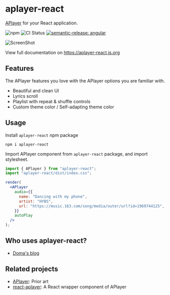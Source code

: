 # aplayer-react

[APlayer](https://aplayer.js.org/) for your React application.

![npm](https://img.shields.io/npm/v/aplayer-react)
![CI Status](https://github.com/SevenOutman/aplayer-react/actions/workflows/ci.yml/badge.svg)
[![semantic-release: angular](https://img.shields.io/badge/semantic--release-angular-e10079?logo=semantic-release)](https://github.com/semantic-release/semantic-release)

![ScreenShot](./screenshot.png)

View full documentation on https://aplayer-react.js.org

## Features

The APlayer features you love with the APlayer options you are familiar with.

- Beautiful and clean UI
- Lyrics scroll
- Playlist with repeat & shuffle controls
- Custom theme color / Self-adapting theme color

## Usage

Install `aplayer-react` npm package

    npm i aplayer-react

Import APlayer component from `aplayer-react` package, and import stylesheet.

```jsx
import { APlayer } from "aplayer-react";
import "aplayer-react/dist/index.css";

render(
  <APlayer
    audio={{
      name: "Dancing with my phone",
      artist: "HYBS",
      url: "https://music.163.com/song/media/outer/url?id=1969744125",
    }}
    autoPlay
  />
);
```

## Who uses aplayer-react?

- [Doma's blog](https://doma.land)

## Related projects

- [APlayer](https://github.com/DIYgod/APlayer): Prior art
- [react-aplayer](https://github.com/sabrinaluo/react-aplayer): A React wrapper component of APlayer
